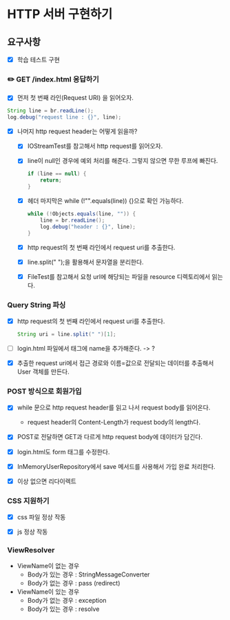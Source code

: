 # HTTP 서버 구현하기

## 요구사항
  
- [x] 학습 테스트 구현


### ✏️ GET /index.html 응답하기

- [x] 먼저 첫 번째 라인(Request URI) 을 읽어오자.

```java
String line = br.readLine();
log.debug("request line : {}", line);
```

- [x] 나머지 http request header는 어떻게 읽을까? 
  - [x] IOStreamTest를 참고해서 http request를 읽어오자.
  - [x] line이 null인 경우에 예외 처리를 해준다. 그렇지 않으면 무한 루프에 빠진다.

    ```java
    if (line == null) {
        return;
    }
    ```

  - [x] 헤더 마지막은 while (!"".equals(line)) {}으로 확인 가능하다.

    ```java
    while (!Objects.equals(line, "")) {
        line = br.readLine();
        log.debug("header : {}", line);
    }
    ```

  - [x] http request의 첫 번째 라인에서 request uri를 추출한다.
  - [x] line.split(" ");을 활용해서 문자열을 분리한다.
  - [x] FileTest를 참고해서 요청 url에 해당되는 파일을 resource 디렉토리에서 읽는다.

### Query String 파싱
  - [x] http request의 첫 번째 라인에서 request uri를 추출한다.
    
    ```java
    String uri = line.split(" ")[1];
    ```    

  - [ ] login.html 파일에서 태그에 name을 추가해준다. -> ?
  - [x] 추출한 request uri에서 접근 경로와 이름=값으로 전달되는 데이터를 추출해서 User 객체를 만든다.
  

### POST 방식으로 회원가입

  - [x] while 문으로 http request header를 읽고 나서 request body를 읽어온다.
    - request header의 Content-Length가 request body의 length다.
  
  - [x] POST로 전달하면 GET과 다르게 http request body에 데이터가 담긴다.
  - [x] login.html도 form 태그를 수정한다.
  - [x] InMemoryUserRepository에서 save 메서드를 사용해서 가입 완료 처리한다.
  - [x] 이상 없으면 리다이렉트

### CSS 지원하기

- [x] css 파일 정상 작동
- [x] js 정상 작동


### ViewResolver

- ViewName이 없는 경우
  - Body가 있는 경우 : StringMessageConverter
  - Body가 없는 경우 : pass (redirect)
- ViewName이 있는 경우
  - Body가 없는 경우 : exception
  - Body가 있는 경우 : resolve
